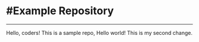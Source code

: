 <h1>#Example Repository</h1><hr>
Hello, coders! This is a sample repo, Hello world!
This is my second change. 
